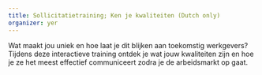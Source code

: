 ```yaml
---
title: Sollicitatietraining; Ken je kwaliteiten (Dutch only)
organizer: yer
---
```


Wat maakt jou uniek en hoe laat je dit blijken aan toekomstig werkgevers?
Tijdens deze interactieve training ontdek je wat jouw kwaliteiten zijn en hoe je ze het meest effectief communiceert zodra je de arbeidsmarkt op gaat.
